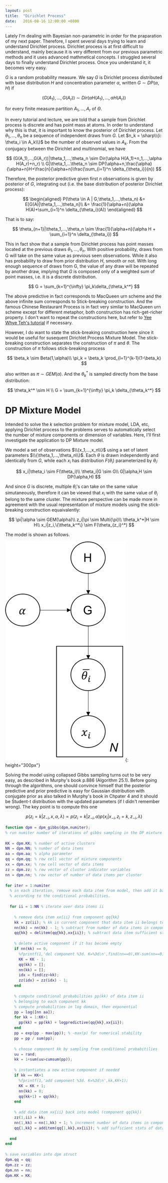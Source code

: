 ```yaml
---
layout: post
title:  "Dirichlet Process"
date:   2016-08-16 12:00:00 +0800
---
```

Lately I'm dealing with Bayesian non-parametric in order for the praparation of my next paper. Therefore, I spent several days trying to learn and understand Dirichlet process. Dirichlet process is at first difficult to understand, mainly because it is very different from our previous parametric methods and it uses advanced mathmetical concepts. I struggled several days to finally understand Dirichlet process. Once you understand it, it becomes very easy.

$G$ is a random probability measure. We say $G$ is Dirichlet process distributed with base distribution $H$ and concentration parameter $\alpha$, written $G \sim DP(\alpha,H)$ if

$$
(G(A_1),...,G(A_r)) \sim Dir(\alpha H(A_1),...,\alpha H(A_r))
$$

for every finite measure partition $A_1,...,A_r$ of $\Theta$.

In every tutorial and lecture, we are told that a sample from Dirichlet process is discrete and has point mass at atoms. In order to understand why this is that, it is important to know the posterior of Dirichlet process.
Let $\theta_1,...,\theta_n$ be a sequence of independent draws from $G$. 
Let $n_k = \sharp\\{i: \theta_i \in A_k\\}$ be the number of observed values in $A_k$. From the conjugacy between the Dirichlet and multinomial, we have

$$
(G(A_1),...,G(A_r))|\theta_1,...,\theta_n \sim Dir(\alpha H(A_1)+n_1,...,\alpha H(A_r)+n_r) \\
G|\theta_1,...\theta_n \sim DP(\alpha+n,\frac{\alpha}{\alpha+n}H+\frac{n}{\alpha+n}\frac{\sum_{i=1}^n \delta_{\theta_i}}{n})
$$

Therefore, the posterior predictive given first $n$ observations is given by posterior of $G$, integrating out (i.e. the base distribution of posterior Dirichlet process):

$$
\begin{aligned}
P(\theta \in A | G,\theta_1,...,\theta_n) &= E[G(A)|\theta_1,...,\theta_n]\\
&= \frac{1}{\alpha+n}(\alpha H(A)+\sum_{i=1}^n \delta_{\theta_i}(A))
\end{aligned}
$$

That is to say:

$$
\theta_{n+1}|\theta_1,...,\theta_n \sim \frac{1}{\alpha+n}(\alpha H + \sum_{i=1}^n \delta_{\theta_i})
$$

This in fact show that a sample from Dirichlet process has point masses located at the previous draws $\theta_1,...,\theta_n$. With positive probability, draws from G will take on the same value as previous seen observations. While it also has probability to draw from prior distribution $H$, smooth or not. With long enough sequence of draws from G, the value of any draw will be repeated by another draw, implying that $G$ is composed only of a weighted sum of point masses, i.e. it is a discrete distribution.

$$
G = \sum_{k=1}^{\infty} \pi_k\delta_{\theta_k^*}
$$

The above predictive in fact corresponds to MacQueen urn scheme and the above infinite sum corresponds to Stick-breaking construction. And the famous Chinese Restaurant Process is in fact very similar to MacQueen urn scheme except for different metaphor, both construction has rich-get-richer property. I don't want to repeat the constructions here, but refer to [Yee Whye Teh's tutorial](http://videolectures.net/mlss07_teh_dp/) if necessary.

However, I do want to state the stick-breaking construction here since it would be useful for susequent Dirichlet Process Mixture Model. The stick-breaking construction separates the construction of $\pi$ and $\theta$. The construction of $\pi$ follows stick-breaking process

$$
\beta_k \sim Beta(1,\alpha)\\
\pi_k = \beta_k \prod_{l=1}^{k-1}(1-\beta_k)
$$ 

also written as $\pi \sim GEM(\alpha)$. And the $\theta_k^*$ is sampled directly from the base distribution:

$$
\theta_k^* \sim H \\
G = \sum_{k=1}^{\infty} \pi_k \delta_{\theta_k^*}
$$

# DP Mixture Model
Intended to solve the $k$ selection problem for mixture model, LDA, etc, applying Dirichlet process to the problems serves to automatically select the number of mixture components or dimension of variables. Here, I'll first investigate the application to DP Mixture model.

We model a set of observations $\\{x_1,...,x_n\\}$ using a set of latent parameters $\\{\theta_1,...,\theta_n\\}$. Each $\theta$ is drawn independently and identically from $G$, while each $x_i$ has distribution $F(\theta_i)$ parameterized by $\theta_i$:

$$
x_i|\theta_i \sim F(\theta_i)\\
\theta_i|G \sim G\\
G|\alpha,H \sim DP(\alpha,H)
$$

And since $G$ is discrete, multiple $\theta_i$'s can take on the same value simutaneously, therefore it can be viewed that $x_i$ with the same value of $\theta_i$ belong to the same cluster. The mixture perspective can be made more in agreement with the usual representation of mixture models using the stick-breaking construction equaivalently:

$$
\pi|\alpha \sim GEM(\alpha)\\
z_i|\pi \sim Multi(\pi)\\
\theta_k^*|H \sim H\\
x_i|z_i,\{\theta_k^*\} \sim F(\theta_{z_i}^*)
$$

The model is shown as follows.

![DP Mixture Model](/assets/2016-08-16-DPMM.png){: height="300px"}

Solving the model using collapsed Gibbs sampling turns out to be very easy, as described in Murphy's book p.886 (Algorithm 25.1). Before going through the algorithms, one should convince himself that the posterior predictive and prior predictive is easy for Gaussian distribution with conjugate prior as also talked in Murphy's book in Chpater 4 and it should be Student-t distribution with the updated parameters (if I didn't remember wrong). The key point is to compute this one

$$
p(z_i=k|z_{-i},x,\alpha,\lambda) \propto p(z_i=k|z_{-i},\alpha)p(x_i|x_{-i},z_i=k,z_{-i},\lambda)
$$

```Matlab
function dpm = dpm_gibbs(dpm,numiter);
% run numiter number of iterations of gibbs sampling in the DP mixture

KK = dpm.KK; % number of active clusters
NN = dpm.NN; % number of data items
aa = dpm.aa; % alpha parameter
qq = dpm.qq; % row cell vector of mixture components
xx = dpm.xx; % row cell vector of data items
zz = dpm.zz; % row vector of cluster indicator variables
nn = dpm.nn; % row vector of number of data items per cluster

for iter = 1:numiter
  % in each iteration, remove each data item from model, then add it back in
  % according to the conditional probabilities.

  for ii = 1:NN % iterate over data items ii

    % remove data item xx{ii} from component qq{kk}
    kk = zz(ii); % kk is current component that data item ii belongs to
    nn(kk) = nn(kk) - 1; % subtract from number of data items in component kk
    qq{kk} = delitem(qq{kk},xx{ii}); % subtract data item sufficient statistics

    % delete active component if it has become empty
    if nn(kk) == 0, 
      %fprintf(1,'del component %3d. K=%3d\n',find(nn==0),KK-sum(nn==0));
      KK = KK - 1;
      qq(kk) = [];
      nn(kk) = [];
      idx = find(zz>kk);
      zz(idx) = zz(idx) - 1;
    end

    % compute conditional probabilities pp(kk) of data item ii
    % belonging to each component kk
    % compute probabilities in log domain, then exponential
    pp = log([nn aa]);
    for kk = 1:KK+1
      pp(kk) = pp(kk) + logpredictive(qq{kk},xx{ii});
    end
    pp = exp(pp - max(pp)); % -max(p) for numerical stability
    pp = pp / sum(pp);

    % choose component kk by sampling from conditional probabitilies
    uu = rand;
    kk = 1+sum(uu>cumsum(pp));

    % instantiates a new active component if needed
    if kk == KK+1
      %fprintf(1,'add component %3d. K=%3d\n',kk,KK+1);
      KK = KK + 1;
      nn(kk) = 0;
      qq(kk+1) = qq(kk);
    end

    % add data item xx{ii} back into model (component qq{kk})
    zz(1,ii) = kk; 
    nn(1,kk) = nn(1,kk) + 1; % increment number of data items in component kk
    qq{1,kk} = additem(qq{1,kk},xx{ii}); % add sufficient stats of data item

  end
end

% save variables into dpm struct
dpm.qq = qq;
dpm.zz = zz;
dpm.nn = nn;
dpm.KK = KK;
```